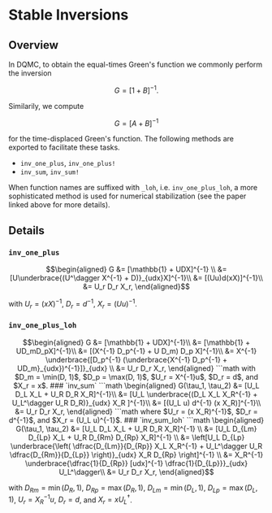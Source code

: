# Stable Inversions

## Overview

In DQMC, to obtain the equal-times Green's function we commonly perform the inversion

$$G = \left[1 + B\right]^{-1}.$$

Similarily, we compute

$$G = \left[A + B\right]^{-1}$$

for the time-displaced Green's function. The following methods are exported to facilitate these tasks.

- `inv_one_plus`, `inv_one_plus!`
- `inv_sum`, `inv_sum!`

When function names are suffixed with `_loh`, i.e. `inv_one_plus_loh`, a more sophisticated method is used for numerical stabilization (see the paper linked above for more details).

## Details

### `inv_one_plus`

```math
\begin{aligned}
	G &= [\mathbb{1} + UDX]^{-1} \\
	&= [U\underbrace{(U^\dagger X^{-1} + D)}_{udx}X]^{-1}\\
	&= [(Uu)d(xX)]^{-1}\\
	&= U_r D_r X_r,
\end{aligned}
```
with $U_r = (xX)^{-1}$, $D_r = d^{-1}$, $X_r = (Uu)^{-1}$.

### `inv_one_plus_loh`

```math
\begin{aligned}
	G &= [\mathbb{1} + UDX]^{-1}\\
	&= [\mathbb{1} + UD_mD_pX]^{-1}\\
	&= [(X^{-1} D_p^{-1} + U D_m) D_p X]^{-1}\\
	&= X^{-1} \underbrace{[D_p^{-1} (\underbrace{X^{-1} D_p^{-1} + UD_m}_{udx})^{-1}]}_{udx} \\
	&= U_r D_r X_r,
\end{aligned}
```math
with $D_m = \min(D, 1)$, $D_p = \max(D, 1)$, $U_r = X^{-1}u$, $D_r = d$, and $X_r = x$.


### `inv_sum`

```math
\begin{aligned}
	G(\tau_1, \tau_2) &= [U_L D_L X_L + U_R D_R X_R]^{-1}\\
	&= [U_L \underbrace{(D_L X_L X_R^{-1} + U_L^\dagger U_R D_R)}_{udx} X_R ]^{-1}\\
	&= [(U_L u) d^{-1} (x X_R)]^{-1}\\
	&= U_r D_r X_r,
\end{aligned}
```math
where $U_r = (x X_R)^{-1}$, $D_r = d^{-1}$, and $X_r = (U_L u)^{-1}$.


### `inv_sum_loh`

```math
\begin{aligned}
	G(\tau_1, \tau_2) &= [U_L D_L X_L + U_R D_R X_R]^{-1} \\
	&= [U_L D_{Lm} D_{Lp} X_L + U_R D_{Rm} D_{Rp} X_R]^{-1} \\
	&= \left[U_L D_{Lp} \underbrace{\left( \dfrac{D_{Lm}}{D_{Rp}} X_L X_R^{-1} + U_L^\dagger U_R \dfrac{D_{Rm}}{D_{Lp}} \right)}_{udx} X_R D_{Rp} \right]^{-1} \\
	&= X_R^{-1} \underbrace{\dfrac{1}{D_{Rp}} [udx]^{-1} \dfrac{1}{D_{Lp}}}_{udx} U_L^\dagger\\
	&= U_r D_r X_r,
\end{aligned}
```
with $D_{Rm} = \min(D_R, 1)$, $D_{Rp} = \max(D_R, 1)$, $D_{Lm} = \min(D_L, 1)$, $D_{Lp} = \max(D_L, 1)$, $U_r = X_R^{-1} u$, $D_r = d$, and $X_r = x U_L^\dagger$.
